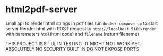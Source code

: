 # html2pdf-server
 small api to render html strings in pdf files
run ``docker-compose up`` to start server
Render html with POST request to ``http://localhost:5100/render`` with parameters ``html``(html code) and ``filename`` (return filename)

THIS PROJECT IS STILL IN TESTING. IT MIGHT NOT WORK YET. ABSOLUTELY NO SECURITY BUILT IN DO NOT EXPOSE PORTS

